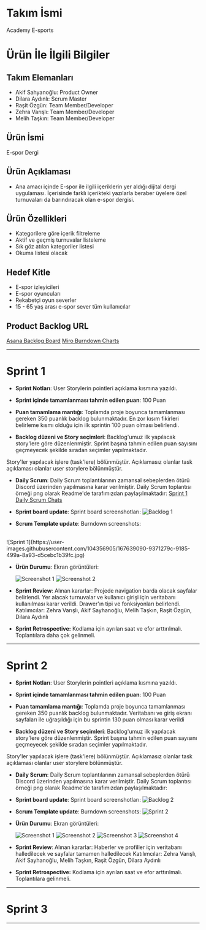 # **Takım İsmi**

Academy E-sports

# Ürün İle İlgili Bilgiler

## Takım Elemanları

- Akif Sahyanoğlu: Product Owner
- Dilara Aydınlı: Scrum Master
- Raşit Özgün: Team Member/Developer
- Zehra Varışlı: Team Member/Developer
- Melih Taşkın: Team Member/Developer

## Ürün İsmi

E-spor Dergi

## Ürün Açıklaması

- Ana amacı içinde E-spor ile ilgili içeriklerin yer aldığı dijital dergi uygulaması. İçerisinde farklı içerikteki yazılarla beraber üyelere özel turnuvaları da barındıracak olan e-spor dergisi.

## Ürün Özellikleri

- Kategorilere göre içerik filtreleme
- Aktif ve geçmiş turnuvalar listeleme
- Sık göz atılan kategoriler listesi
- Okuma listesi olacak

## Hedef Kitle

- E-spor izleyicileri
- E-spor oyuncuları
- Rekabetçi oyun severler
- 15 - 65 yaş arası e-spor sever tüm kullanıcılar

## Product Backlog URL

[Asana Backlog Board](https://app.asana.com/0/1202193464631174/board)
[Miro Burndown Charts](https://miro.com/welcomeonboard/cVRrSEVNVzhvbmRrZ25ZYVFpMXpuZ3B3Nmw3eDhmZ2ZwUlpnRFBlaHMxUXg5QzRDaEtsUUZwbG1IOG0zTzdVenwzNDU4NzY0NTI1MDMzNjAxMTI3?share_link_id=718620342345)

---

# Sprint 1

- **Sprint Notları**: User Storylerin pointleri açıklama kısmına yazıldı.

- **Sprint içinde tamamlanması tahmin edilen puan**: 100 Puan

- **Puan tamamlama mantığı**: Toplamda proje boyunca tamamlanması gereken 350 puanlık backlog bulunmaktadır. En zor kısım fikirleri belirleme kısmı olduğu için ilk sprintin 100 puan olması belirlendi.

- **Backlog düzeni ve Story seçimleri**: Backlog'umuz ilk yapılacak story'lere göre düzenlenmiştir. Sprint başına tahmin edilen puan sayısını geçmeyecek şekilde sıradan seçimler yapılmaktadır.

Story'ler yapılacak işlere (task'lere) bölünmüştür. Açıklamasız olanlar task açıklaması olanlar user storylere bölünmüştür.

- **Daily Scrum**: Daily Scrum toplantılarının zamansal sebeplerden ötürü Discord üzerinden yapılmasına karar verilmiştir. Daily Scrum toplantısı örneği png olarak Readme'de tarafımızdan paylaşılmaktadır: [Sprint 1 Daily Scrum Chats](https://1drv.ms/w/s!Aqlw3VUhsZ5YmF5LdmgY4WGrIC4J?e=lXtIOa)

- **Sprint board update**: Sprint board screenshotları: 
![Backlog 1](https://media.discordapp.net/attachments/966611738025926711/973323848755847228/unknown.png?width=1146&height=701) 


 - **Scrum Template update**: Burndown screenshots:
 <br/>
 ![Sprint 1](https://user-images.githubusercontent.com/104356905/167639090-9371279c-9185-499a-8a93-d5cebc1b39fc.jpg)




- **Ürün Durumu**: Ekran görüntüleri:

  ![Screenshot 1](https://media.discordapp.net/attachments/966611738025926711/973290265487999047/unknown.png?width=261&height=581)
  ![Screenshot 2](https://media.discordapp.net/attachments/966611738025926711/973290298245541888/unknown.png?width=261&height=581)

- **Sprint Review**: 
Alınan kararlar: Projede navigation barda olacak sayfalar belirlendi. Yer alacak turnuvalar ve kullanıcı girişi için veritabanı kullanılması karar verildi. Drawer'ın tipi ve fonksiyonları belirlendi.
Katılımcılar: Zehra Varışlı, Akif Sayhanoğlu, Melih Taşkın, Raşit Özgün, Dilara Aydınlı

- **Sprint Retrospective:**
 Kodlama için ayrılan saat ve efor arttırılmalı. Toplantılara daha çok gelinmeli.


---

# Sprint 2

- **Sprint Notları**: User Storylerin pointleri açıklama kısmına yazıldı.

- **Sprint içinde tamamlanması tahmin edilen puan**: 100 Puan

- **Puan tamamlama mantığı**: Toplamda proje boyunca tamamlanması gereken 350 puanlık backlog bulunmaktadır. Veritabanı ve giriş ekranı sayfaları ile uğraşıldığı için bu sprintin 130 puan olması karar verildi

- **Backlog düzeni ve Story seçimleri**: Backlog'umuz ilk yapılacak story'lere göre düzenlenmiştir. Sprint başına tahmin edilen puan sayısını geçmeyecek şekilde sıradan seçimler yapılmaktadır.

Story'ler yapılacak işlere (task'lere) bölünmüştür. Açıklamasız olanlar task açıklaması olanlar user storylere bölünmüştür.

- **Daily Scrum**: Daily Scrum toplantılarının zamansal sebeplerden ötürü Discord üzerinden yapılmasına karar verilmiştir. Daily Scrum toplantısı örneği png olarak Readme'de tarafımızdan paylaşılmaktadır: 


- **Sprint board update**: Sprint board screenshotları: 
![Backlog 2](https://media.discordapp.net/attachments/966611738025926711/973323848755847228/unknown.png?width=1146&height=701) 


 - **Scrum Template update**: Burndown screenshots:
 ![Sprint 2](https://media.discordapp.net/attachments/966611738025926713/978047685540061184/unknown.png)




- **Ürün Durumu**: Ekran görüntüleri:

  ![Screenshot 1](https://media.discordapp.net/attachments/966611738025926713/978045588996239411/WhatsApp_Image_2022-05-22_at_9.37.25_PM.jpeg?width=323&height=701)
  ![Screenshot 2](https://media.discordapp.net/attachments/966611738025926713/978045589302419546/WhatsApp_Image_2022-05-22_at_9.37.25_PM_1.jpeg?width=323&height=701)
  ![Screenshot 3](https://media.discordapp.net/attachments/966611738025926713/978045589558296637/WhatsApp_Image_2022-05-22_at_9.37.25_PM_2.jpeg?width=323&height=701)
  ![Screenshot 4](https://media.discordapp.net/attachments/966611738025926713/978045589759594526/WhatsApp_Image_2022-05-22_at_9.37.25_PM_3.jpeg?width=323&height=701)

- **Sprint Review**: 
Alınan kararlar: Haberler ve profiller için veritabanı halledilecek ve sayfalar tamamen halledilecek 
Katılımcılar: Zehra Varışlı, Akif Sayhanoğlu, Melih Taşkın, Raşit Özgün, Dilara Aydınlı

- **Sprint Retrospective:**
 Kodlama için ayrılan saat ve efor arttırılmalı. Toplantılara gelinmeli.

---

# Sprint 3

---
